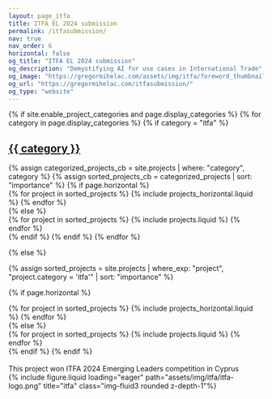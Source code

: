 ```yaml
---
layout: page_itfa
title: ITFA EL 2024 submission
permalink: /itfasubmission/
nav: true
nav_order: 6
horizontal: false
og_title: "ITFA EL 2024 submission"
og_description: "Demystifying AI for use cases in International Trade"
og_image: "https://gregormihelac.com/assets/img/itfa/foreword_thumbnail.jpg"
og_url: "https://gregormihelac.com/itfasubmission/"
og_type: "website"
---
```


<!-- pages/projects.md -->
<div class="projects">
{% if site.enable_project_categories and page.display_categories %}
  <!-- Display categorized projects -->
  {% for category in page.display_categories %}
  {% if category = "itfa" %}
  <a id="{{ category }}" href=".#{{ category }}">
    <h2 class="category">{{ category }}</h2>
  </a>
  {% assign categorized_projects_cb = site.projects | where: "category", category %}
  {% assign sorted_projects_cb = categorized_projects | sort: "importance" %}
  <!-- Generate cards for each project -->
  {% if page.horizontal %}
  <div class="container">
    <div class="row row-cols-1 row-cols-md-2">
    {% for project in sorted_projects %}
      {% include projects_horizontal.liquid %}
    {% endfor %}
    </div>
  </div>
  {% else %}
  <div class="row row-cols-1 row-cols-md-3">
    {% for project in sorted_projects %}
      {% include projects.liquid %}
    {% endfor %}
  </div>
  {% endif %}
  {% endif %}
  {% endfor %}

{% else %}

<!-- Display projects without categories -->

{% assign sorted_projects = site.projects | where_exp: "project", "project.category = 'itfa'" | sort: "importance" %}

  <!-- Generate cards for each project -->

{% if page.horizontal %}

  <div class="container">
    <div class="row row-cols-1 row-cols-md-2">
    {% for project in sorted_projects %}
      {% include projects_horizontal.liquid %}
    {% endfor %}
    </div>
  </div>
  {% else %}
  <div class="row row-cols-1 row-cols-md-3">
    {% for project in sorted_projects %}
      {% include projects.liquid %}
    {% endfor %}
  </div>
  {% endif %}
{% endif %}
</div>

<br>
<div class="caption">
    This project won ITFA 2024 Emerging Leaders competition in Cyprus
</div>
<div class="row">
    <div class="col-sm mt-3 mt-md-0">
        {% include figure.liquid loading="eager" path="assets/img/itfa/itfa-logo.png" title="itfa" class="img-fluid3 rounded z-depth-1"%}
    </div>
</div>

